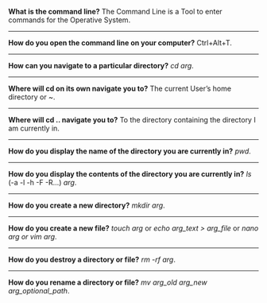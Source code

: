 **What is the command line?**
The Command Line is a Tool to enter commands for the Operative System.

---

**How do you open the command line on your computer?**
Ctrl+Alt+T.

---

**How can you navigate to a particular directory?**
_cd arg_.

---

**Where will cd on its own navigate you to?**
The current User’s home directory or ~.

---

**Where will cd .. navigate you to?**
To the directory containing the directory I am currently in.

---

**How do you display the name of the directory you are currently in?**
_pwd_.

---

**How do you display the contents of the directory you are currently in?**
_ls_ (-a -l -h -F -R…) _arg_.

---

**How do you create a new directory?**
_mkdir arg_.

---

**How do you create a new file?**
_touch arg_
or
_echo arg_text > arg_file_
or
_nano arg or vim arg_.

---

**How do you destroy a directory or file?**
_rm -rf arg_.

---

**How do you rename a directory or file?**
_mv arg_old arg_new arg_optional_path_.
